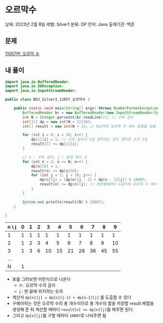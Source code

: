 # 오르막수

날짜: 2023년 2월 8일
레벨: Silver1
분류: DP
언어: Java
출제기관: 백준

## 문제

[11057번: 오르막 수](https://www.acmicpc.net/problem/11057)

## 내 풀이

```java
import java.io.BufferedReader;
import java.io.IOException;
import java.io.InputStreamReader;

public class BOJ_Silver1_11057_오르막수 {

	public static void main(String[] args) throws NumberFormatException, IOException {
		BufferedReader br = new BufferedReader(new InputStreamReader(System.in));
		int N = Integer.parseInt(br.readLine()); // 수의 길이
		int[][] dp = new int[N + 1][10];
		int[] result = new int[N + 1]; // N길이의 오르막 수 개수 총합을 담을 배열

		for (int i = 0; i < 10; i++) {
			dp[1][i] = 1; // 수의 길이가 1일 경우에는 모두 경우의 수가 1임
			result[1] += dp[1][i];
		}

		// n : 수의 길이, j : 끝의 자리 수
		for (int n = 2; n <= N; n++) {
			dp[n][0] = 1;
			result[n] += dp[n][0];
			for (int j = 1; j < 10; j++) {
				dp[n][j] = (dp[n][j - 1] + dp[n - 1][j]) % 10007;
				result[n] += dp[n][j]; // 계산할때마다 n길이의 오르막 수 개수 더해주기
			}
		}

		System.out.println(result[N] % 10007);
	}

}
```

|  n \ j | 0 | 1 | 2 | 3 | 4 | 5 | 6 | 7 | 8 | 9 |
| --- | --- | --- | --- | --- | --- | --- | --- | --- | --- | --- |
| 1 | 1 | 1 | 1 | 1 | 1 | 1 | 1 | 1 | 1 | 1 |
| 2 | 1 | 2 | 3 | 4 | 5 | 6 | 7 | 8 | 9 | 10 |
| 3 | 1 | 3 | 6 | 10 | 15 | 21 | 28 | 36 | 45 | 55 |
| … |  |  |  |  |  |  |  |  |  |  |
| N | 1 |  |  |  |  |  |  |  |  |  |
- 표를 그려보면 이런식으로 나온다
    - n : 오르막 수의 길이
    - j : 맨 끝에 위치하는 숫자
- 계산식 `dp[n][j] = dp[n][j-1] + dp[n-1][j]` 를 도출할 수 있다
- 구해야하는 것은 오르막 수의 총 개수이므로 총 개수의 합을 저장할 result 배열을 생성해 준 뒤 계산할 때마다 `result[n] += dp[n][j]`를 해주면 된다.
- 그리고 `dp[n][j]`를 구할 때마다 `10007`로 나눠주면 됨
